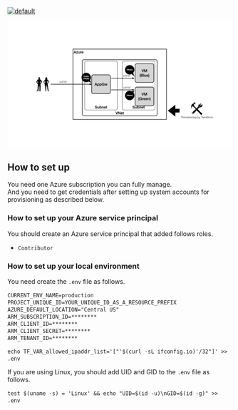 [![default](https://github.com/mazgi-showcase/202208.azure-appgw-with-vm/actions/workflows/default.yml/badge.svg)](https://github.com/mazgi-showcase/202208.azure-appgw-with-vm/actions/workflows/default.yml)

![structure](docs/images/drawing/drawing.001.png)

## How to set up

You need one Azure subscription you can fully manage.  
And you need to get credentials after setting up system accounts for provisioning as described below.

### How to set up your Azure service principal

You should create an Azure service principal that added follows roles.

- `Contributor`

### How to set up your local environment

You need create the `.env` file as follows.

```
CURRENT_ENV_NAME=production
PROJECT_UNIQUE_ID=YOUR_UNIQUE_ID_AS_A_RESOURCE_PREFIX
AZURE_DEFAULT_LOCATION="Central US"
ARM_SUBSCRIPTION_ID=********
ARM_CLIENT_ID=********
ARM_CLIENT_SECRET=********
ARM_TENANT_ID=********
```

```console
echo TF_VAR_allowed_ipaddr_list='["'$(curl -sL ifconfig.io)'/32"]' >> .env
```

If you are using Linux, you should add UID and GID to the `.env` file as follows.

```shellsession
test $(uname -s) = 'Linux' && echo "UID=$(id -u)\nGID=$(id -g)" >> .env
```
